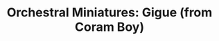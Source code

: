 ---
title: "Orchestral Miniatures: Gigue (from Coram Boy)"
tags: [orchestral, ensemble]
sectionSortOrder: 9
shortDesc: "A short joyful gigue from the Coram Boy score, arranged for string orchestra"
forces: "strings"
length: "1 min 30 secs"
workNumber: "P0053"
compositionYear: "2005"
pdf: "Gigue from Coram Boy"
hire: yes
buy: ""
recording: ""
audioIndex: 53
projectColour: 347AB5
layout: workDetail
permalink: false
---
